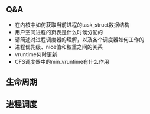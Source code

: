 ## Q&A

- 在内核中如何获取当前进程的task_struct数据结构
- 用户空间进程的页表是什么时候分配的
- 请简述对进程调度器的理解，以及各个调度器如何工作的
- 进程优先级、nice值和权重之间的关系
- vruntime何时更新
- CFS调度器中的min_vruntime有什么作用

## 生命周期

## 进程调度

